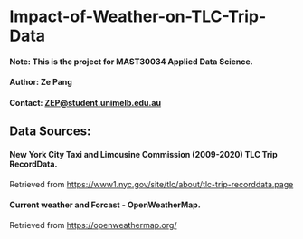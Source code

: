 # Impact-of-Weather-on-TLC-Trip-Data

#### Note: This is the project for MAST30034 Applied Data Science.
#### Author: Ze Pang 
#### Contact: ZEP@student.unimelb.edu.au


## Data Sources:

#### New York City Taxi and Limousine Commission (2009-2020) TLC Trip RecordData.
Retrieved from https://www1.nyc.gov/site/tlc/about/tlc-trip-recorddata.page

#### Current weather and Forcast - OpenWeatherMap.
Retrieved from https://openweathermap.org/
